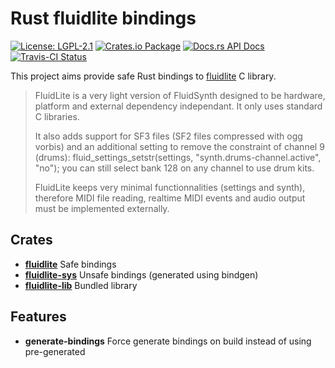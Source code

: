 # Rust fluidlite bindings

[![License: LGPL-2.1](https://img.shields.io/badge/License-LGPL--2.1-brightgreen.svg)](https://opensource.org/licenses/GPL-2.1)
[![Crates.io Package](https://img.shields.io/crates/v/fluidlite.svg?style=popout)](https://crates.io/crates/fluidlite)
[![Docs.rs API Docs](https://docs.rs/fluidlite/badge.svg)](https://docs.rs/fluidlite)
[![Travis-CI Status](https://travis-ci.com/katyo/fluidlite-rs.svg?branch=master)](https://travis-ci.com/katyo/fluidlite-rs)

This project aims provide safe Rust bindings to [fluidlite](https://github.com/divideconcept/FluidLite) C library.

> FluidLite is a very light version of FluidSynth designed to be hardware,
> platform and external dependency independant. It only uses standard C libraries.
>
> It also adds support for SF3 files (SF2 files compressed with ogg vorbis)
> and an additional setting to remove the constraint of channel 9 (drums):
> fluid_settings_setstr(settings, "synth.drums-channel.active", "no");
> you can still select bank 128 on any channel to use drum kits.
>
> FluidLite keeps very minimal functionnalities (settings and synth),
> therefore MIDI file reading, realtime MIDI events and audio output
> must be implemented externally.

## Crates

* [__fluidlite__](https://crates.io/crates/fluidlite) Safe bindings
* [__fluidlite-sys__](https://crates.io/crates/fluidlite-sys) Unsafe bindings (generated using bindgen)
* [__fluidlite-lib__](https://crates.io/crates/fluidlite-lib) Bundled library

## Features

* __generate-bindings__ Force generate bindings on build instead of using pre-generated
